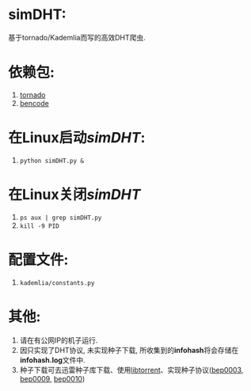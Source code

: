 simDHT:
======
基于tornado/Kademlia而写的高效DHT爬虫.


依赖包:
======
1. [tornado](https://pypi.python.org/pypi/tornado/3.2)
2. [bencode](https://pypi.python.org/pypi/bencode/1.0)


在Linux启动*simDHT*:
================
1. `python simDHT.py &`


在Linux关闭*simDHT*
============
1. `ps aux | grep simDHT.py`
2. `kill -9 PID`


配置文件:
========
1. `kademlia/constants.py`


其他:
====
1. 请在有公网IP的机子运行.
2. 因只实现了DHT协议, 未实现种子下载, 所收集到的**infohash**将会存储在**infohash.log**文件中.
3. 种子下载可去迅雷种子库下载、使用[libtorrent](http://libtorrent.org)、实现种子协议([bep0003](www.bittorrent.org/beps/bep_0003.html), [bep0009](www.bittorrent.org/beps/bep_0009.html), [bep0010](www.bittorrent.org/beps/bep_0010.html))